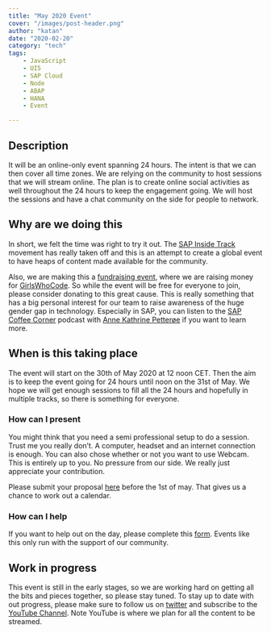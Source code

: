 ```yaml
---
title: "May 2020 Event"
cover: "/images/post-header.png"
author: "katan"
date: "2020-02-20"
category: "tech"
tags:
    - JavaScript
    - UI5
    - SAP Cloud
    - Node
    - ABAP
    - HANA
    - Event

---
```


## Description

It will be an online-only event spanning 24 hours. The intent is that we can then cover all time zones. We are relying on the community to host sessions that we will stream online. The plan is to create online social activities as well throughout the 24 hours to keep the engagement going. We will host the sessions and have a chat community on the side for people to network.

## Why are we doing this

In short, we felt the time was right to try it out. The [SAP Inside Track](https://wiki.scn.sap.com/wiki/display/events/SAP+Inside+Track) movement has really taken off and this is an attempt to create a global event to have heaps of content made available for the community.

Also, we are making this a [fundraising event](https://www.classy.org/team/285233), where we are raising money for [GirlsWhoCode](https://girlswhocode.com/). So while the event will be free for everyone to join, please consider donating to this great cause. This is really something that has a big personal interest for our team to raise awareness of the huge gender gap in technology. Especially in SAP, you can listen to the [SAP Coffee Corner](https://anchor.fm/sap-community-podcast/episodes/Episode-35-Where-are-the-women-in-the-SAP-Community-eal8bc/a-a1dk1gu) podcast with [Anne Kathrine Petterøe](https://twitter.com/yojibee) if you want to learn more.

## When is this taking place

The event will start on the 30th of May 2020 at 12 noon CET. Then the aim is to keep the event going for 24 hours until noon on the 31st of May. We hope we will get enough sessions to fill all the 24 hours and hopefully in multiple tracks, so there is something for everyone.

### How can I present

You might think that you need a semi professional setup to do a session. Trust me you really don’t. A computer, headset and an internet connection is enough. You can also chose whether or not you want to use Webcam. This is entirely up to you. No pressure from our side. We really just appreciate your contribution.

Please submit your proposal [here](https://forms.gle/NMY31ips5KwqM8c97) before the 1st of may. That gives us a chance to work out a calendar.

### How can I help

If you want to help out on the day, please complete this [form](https://forms.gle/mAxv41SARgbNMw5S6).  Events like this only run with the support of our community.  

## Work in progress

This event is still in the early stages, so we are working hard on getting all the bits and pieces together, so please stay tuned.  To stay up to date with out progress, please make sure to follow us on [twitter](http://bit.ly/sapsitonline-twitter) and subscribe to the [YouTube Channel](https://www.youtube.com/channel/UCbVRw2p01YO3xdn9aFfVIqg).  Note YouTube is where we plan for all the content to be streamed.

